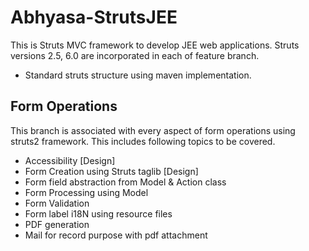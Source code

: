 # Abhyasa-StrutsJEE
This is Struts MVC framework to develop JEE web applications. Struts versions 2.5, 6.0 are incorporated in each of feature branch. 

* Standard struts structure using maven implementation.

## Form Operations
This branch is associated with every aspect of form operations using struts2 framework.
This includes following topics to be covered.
* Accessibility [Design]
* Form Creation using Struts taglib [Design]
* Form field abstraction from Model & Action class
* Form Processing using Model
* Form Validation
* Form label i18N using resource files
* PDF generation
* Mail for record purpose with pdf attachment
